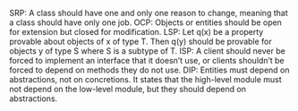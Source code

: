 SRP: A class should have one and only one reason to change, meaning that a class should have only one job.
OCP: Objects or entities should be open for extension but closed for modification.
LSP: Let q(x) be a property provable about objects of x of type T. Then q(y) should be provable for objects y of type S where S is a subtype of T.
ISP: A client should never be forced to implement an interface that it doesn’t use, or clients shouldn’t be forced to depend on methods they do not use.
DIP: Entities must depend on abstractions, not on concretions. It states that the high-level module must not depend on the low-level module, but they should depend on abstractions.
